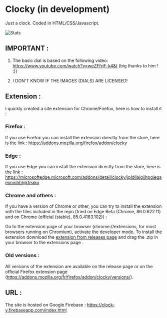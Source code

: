 # Clocky (in development)
Just a clock.
Coded in HTML/CSS/Javascript.

![Stats](https://clock-y.firebaseapp.com/resources/stats.svg)

## IMPORTANT :

1. The basic dial is based on the following video: https://www.youtube.com/watch?v=weZFfrjF-k4&t (big thanks to him ! :))

2. I DON'T KNOW IF THE IMAGES (DIALS) ARE LICENSED!

## Extension :
I quickly created a site extension for Chrome/Firefox, here is how to install it : 

### Firefox : 
If you use Firefox you can install the extension directly from the store, here is the link : https://addons.mozilla.org/firefox/addon/clocky

### Edge :
If you use Edge you can install the extension directly from the store, here is the link : https://microsoftedge.microsoft.com/addons/detail/clocky/jpldliajgiihpgiegaeimmhhhjkfeako

### Chrome and others :
If you have a version of Chrome or other, you can try to install the extension with the files included in the repo (tried on Edge Beta (Chrome, 86.0.622.11) and on Chrome (official (stable), 85.0.4183.102)) :

Go to the extension page of your browser (chrome://extensions, for most browsers running on Chromium), activate the developer mode. To install the extension download the [extension from releases page](https://github.com/LLinoor/Clocky/releases) and drag the .zip in your browser to the extensions page .

### Old versions :
All versions of the extension are available on the release page or on the official Firefox extension page (https://addons.mozilla.org/fr/firefox/addon/clocky/versions/).

## URL :

The site is hosted on Google Firebase : https://clock-y.firebaseapp.com/index.html
